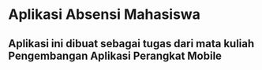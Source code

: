 # Aplikasi Absensi Mahasiswa

## Aplikasi ini dibuat sebagai tugas dari mata kuliah Pengembangan Aplikasi Perangkat Mobile 
